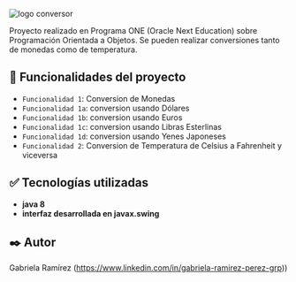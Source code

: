 ![logo conversor](https://user-images.githubusercontent.com/100728813/227059429-1c6a4497-fdaf-4570-8ed4-06e8c7baaa12.PNG)

Proyecto realizado en Programa ONE (Oracle Next Education) sobre Programación Orientada a Objetos.
Se pueden realizar conversiones tanto de monedas como de temperatura.

## :hammer: Funcionalidades del proyecto

- `Funcionalidad 1`: Conversion de Monedas 
- `Funcionalidad 1a`: conversion usando Dólares 
- `Funcionalidad 1b`: conversion usando Euros 
- `Funcionalidad 1c`: conversion usando Libras Esterlinas 
- `Funcionalidad 1d`: conversion usando Yenes Japoneses 
- `Funcionalidad 2`: Conversion de Temperatura de Celsius a Fahrenheit y viceversa

## :white_check_mark: Tecnologías utilizadas

* **java 8** 
* **interfaz desarrollada en javax.swing**

## ✒️ Autor
Gabriela Ramírez
(https://www.linkedin.com/in/gabriela-ramirez-perez-grp))


